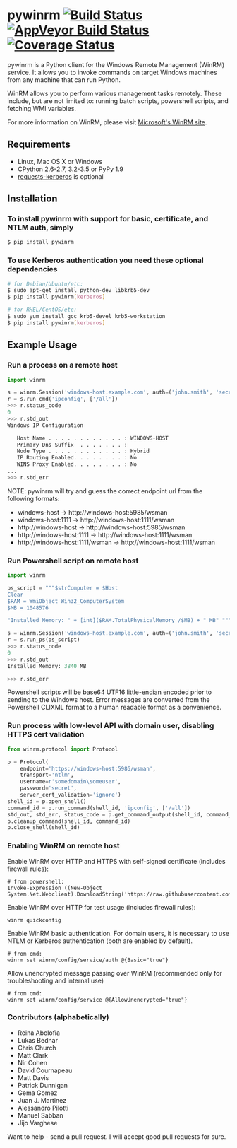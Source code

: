 # pywinrm [![Build Status](https://travis-ci.org/diyan/pywinrm.png)](https://travis-ci.org/diyan/pywinrm) [![AppVeyor Build Status](https://ci.appveyor.com/api/projects/status/github/diyan/pywinrm)](https://ci.appveyor.com/project/diyan/pywinrm) [![Coverage Status](https://coveralls.io/repos/diyan/pywinrm/badge.png)](https://coveralls.io/r/diyan/pywinrm)

pywinrm is a Python client for the Windows Remote Management (WinRM) service.
It allows you to invoke commands on target Windows machines from any machine
that can run Python.

WinRM allows you to perform various management tasks remotely. These include, 
but are not limited to: running batch scripts, powershell scripts, and fetching 
WMI variables.

For more information on WinRM, please visit
[Microsoft's WinRM site](http://msdn.microsoft.com/en-us/library/aa384426.aspx).

## Requirements
* Linux, Mac OS X or Windows
* CPython 2.6-2.7, 3.2-3.5 or PyPy 1.9
* [requests-kerberos](http://pypi.python.org/pypi/requests-kerberos) is optional

## Installation
### To install pywinrm with support for basic, certificate, and NTLM auth, simply
```bash
$ pip install pywinrm
```

### To use Kerberos authentication you need these optional dependencies

```bash
# for Debian/Ubuntu/etc:
$ sudo apt-get install python-dev libkrb5-dev
$ pip install pywinrm[kerberos]

# for RHEL/CentOS/etc:
$ sudo yum install gcc krb5-devel krb5-workstation
$ pip install pywinrm[kerberos]
```

## Example Usage
### Run a process on a remote host
```python
import winrm

s = winrm.Session('windows-host.example.com', auth=('john.smith', 'secret'))
r = s.run_cmd('ipconfig', ['/all'])
>>> r.status_code
0
>>> r.std_out
Windows IP Configuration

   Host Name . . . . . . . . . . . . : WINDOWS-HOST
   Primary Dns Suffix  . . . . . . . :
   Node Type . . . . . . . . . . . . : Hybrid
   IP Routing Enabled. . . . . . . . : No
   WINS Proxy Enabled. . . . . . . . : No
...
>>> r.std_err

```

NOTE: pywinrm will try and guess the correct endpoint url from the following formats:

 - windows-host -> http://windows-host:5985/wsman
 - windows-host:1111 -> http://windows-host:1111/wsman
 - http://windows-host -> http://windows-host:5985/wsman
 - http://windows-host:1111 -> http://windows-host:1111/wsman
 - http://windows-host:1111/wsman -> http://windows-host:1111/wsman


### Run Powershell script on remote host

```python
import winrm

ps_script = """$strComputer = $Host
Clear
$RAM = WmiObject Win32_ComputerSystem
$MB = 1048576

"Installed Memory: " + [int]($RAM.TotalPhysicalMemory /$MB) + " MB" """

s = winrm.Session('windows-host.example.com', auth=('john.smith', 'secret'))
r = s.run_ps(ps_script)
>>> r.status_code
0
>>> r.std_out
Installed Memory: 3840 MB

>>> r.std_err

```

Powershell scripts will be base64 UTF16 little-endian encoded prior to sending to the Windows host. Error messages are converted from the Powershell CLIXML format to a human readable format as a convenience.

### Run process with low-level API with domain user, disabling HTTPS cert validation

```python
from winrm.protocol import Protocol

p = Protocol(
    endpoint='https://windows-host:5986/wsman',
    transport='ntlm',
    username=r'somedomain\someuser',
    password='secret',
    server_cert_validation='ignore')
shell_id = p.open_shell()
command_id = p.run_command(shell_id, 'ipconfig', ['/all'])
std_out, std_err, status_code = p.get_command_output(shell_id, command_id)
p.cleanup_command(shell_id, command_id)
p.close_shell(shell_id)
```

### Enabling WinRM on remote host
Enable WinRM over HTTP and HTTPS with self-signed certificate (includes firewall rules):

```
# from powershell:
Invoke-Expression ((New-Object System.Net.Webclient).DownloadString('https://raw.githubusercontent.com/ansible/ansible/devel/examples/scripts/ConfigureRemotingForAnsible.ps1'))
```

Enable WinRM over HTTP for test usage (includes firewall rules):
```
winrm quickconfig
```

Enable WinRM basic authentication. For domain users, it is necessary to use NTLM or Kerberos authentication (both are enabled by default).
```
# from cmd:
winrm set winrm/config/service/auth @{Basic="true"}
```

Allow unencrypted message passing over WinRM (recommended only for troubleshooting and internal use)
```
# from cmd:
winrm set winrm/config/service @{AllowUnencrypted="true"}
```

### Contributors (alphabetically)

- Reina Abolofia
- Lukas Bednar
- Chris Church
- Matt Clark
- Nir Cohen
- David Cournapeau
- Matt Davis
- Patrick Dunnigan
- Gema Gomez
- Juan J. Martinez
- Alessandro Pilotti
- Manuel Sabban
- Jijo Varghese

Want to help - send a pull request. I will accept good pull requests for sure.
